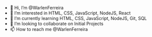 - 👋 Hi, I’m @WarlenFerreira
- 👀 I’m interested in HTML, CSS, JavaScript, NodeJS, React
- 🌱 I’m currently learning HTML, CSS, JavaScript, NodeJS, Git, SQL
- 💞️ I’m looking to collaborate on Initial Projects
- 📫 How to reach me @WarlenFerreira

